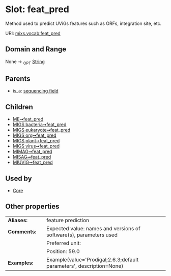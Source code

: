
# Slot: feat_pred


Method used to predict UViGs features such as ORFs, integration site, etc.

URI: [mixs.vocab:feat_pred](https://w3id.org/mixs/vocab/feat_pred)


## Domain and Range

None ->  <sub>OPT</sub> [String](types/String.md)

## Parents

 *  is_a: [sequencing field](sequencing_field.md)

## Children

 *  [ME➞feat_pred](ME_feat_pred.md)
 *  [MIGS bacteria➞feat_pred](MIGS_bacteria_feat_pred.md)
 *  [MIGS eukaryote➞feat_pred](MIGS_eukaryote_feat_pred.md)
 *  [MIGS org➞feat_pred](MIGS_org_feat_pred.md)
 *  [MIGS plant➞feat_pred](MIGS_plant_feat_pred.md)
 *  [MIGS virus➞feat_pred](MIGS_virus_feat_pred.md)
 *  [MIMAG➞feat_pred](MIMAG_feat_pred.md)
 *  [MISAG➞feat_pred](MISAG_feat_pred.md)
 *  [MIUVIG➞feat_pred](MIUVIG_feat_pred.md)

## Used by

 * [Core](Core.md)

## Other properties

|  |  |  |
| --- | --- | --- |
| **Aliases:** | | feature prediction |
| **Comments:** | | Expected value: names and versions of software(s), parameters used |
|  | | Preferred unit:  |
|  | | Position: 59.0 |
| **Examples:** | | Example(value='Prodigal;2.6.3;default parameters', description=None) |


